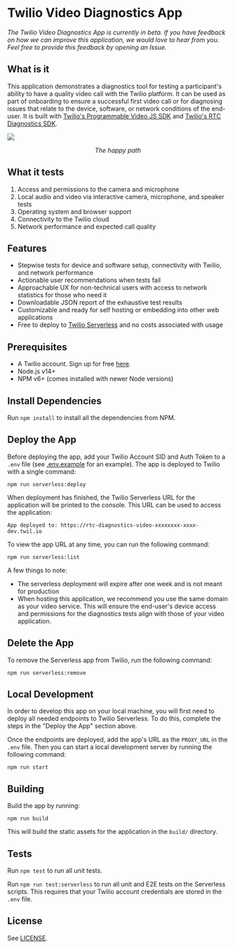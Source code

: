 # Twilio Video Diagnostics App

_The Twilio Video Diagnostics App is currently in beta. If you have feedback on how we can improve this application, we would love to hear from you. Feel free to provide this feedback by opening an Issue._

## What is it

This application demonstrates a diagnostics tool for testing a participant's ability to have a quality video call with the Twilio platform. It can be used as part of onboarding to ensure a successful first video call or for diagnosing issues that relate to the device, software, or network conditions of the end-user. It is built with [Twilio's Programmable Video JS SDK](https://github.com/twilio/rtc-diagnostics) and [Twilio's RTC Diagnostics SDK](https://github.com/twilio/rtc-diagnostics).

![](https://user-images.githubusercontent.com/11685703/131178895-a8995c2f-1fbd-451a-8949-2bfa4040b4f2.gif)

<p align="center">
    <i>The happy path</i>
</p>

## What it tests

1. Access and permissions to the camera and microphone
2. Local audio and video via interactive camera, microphone, and speaker tests
3. Operating system and browser support
4. Connectivity to the Twilio cloud
5. Network performance and expected call quality

## Features

- Stepwise tests for device and software setup, connectivity with Twilio, and network performance
- Actionable user recommendations when tests fail
- Approachable UX for non-technical users with access to network statistics for those who need it
- Downloadable JSON report of the exhaustive test results
- Customizable and ready for self hosting or embedding into other web applications
- Free to deploy to [Twilio Serverless](https://www.twilio.com/docs/labs/serverless-toolkit) and no costs associated with usage

## Prerequisites

- A Twilio account. Sign up for free [here](https://www.twilio.com/try-twilio).
- Node.js v14+
- NPM v6+ (comes installed with newer Node versions)

## Install Dependencies

Run `npm install` to install all the dependencies from NPM.

## Deploy the App

Before deploying the app, add your Twilio Account SID and Auth Token to a `.env` file (see [.env.example](.env.example) for an example). The app is deployed to Twilio with a single command:

    npm run serverless:deploy

When deployment has finished, the Twilio Serverless URL for the application will be printed to the console. This URL can be used to access the application:

    App deployed to: https://rtc-diagnostics-video-xxxxxxxx-xxxx-dev.twil.io

To view the app URL at any time, you can run the following command:

    npm run serverless:list

A few things to note:

- The serverless deployment will expire after one week and is not meant for production
- When hosting this application, we recommend you use the same domain as your video service. This will ensure the end-user's device access and permissions for the diagnostics tests align with those of your video application.

## Delete the App

To remove the Serverless app from Twilio, run the following command:

	npm run serverless:remove

## Local Development

In order to develop this app on your local machine, you will first need to deploy all needed endpoints to Twilio Serverless. To do this, complete the steps in the "Deploy the App" section above.

Once the endpoints are deployed, add the app's URL as the `PROXY_URL` in the `.env` file. Then you can start a local development server by running the following command:

    npm run start

## Building

Build the app by running:

	npm run build
This will build the static assets for the application in the `build/` directory.

## Tests

Run `npm test` to run all unit tests.

Run `npm run test:serverless` to run all unit and E2E tests on the Serverless scripts. This requires that your Twilio account credentials are stored in the `.env` file.

## License

See [LICENSE](LICENSE.md).
